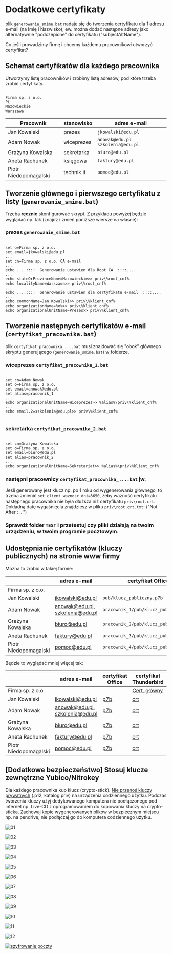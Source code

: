 # Dodatkowe certyfikaty
plik `generowanie_smime.bat` nadaje się do tworzenia certyfikatu dla 1 adresu e-mail (na Imię i Nazwisko); ew. można dodać następne adresy jako alternatywnie "podczepione" do certyfikatu ("subjectAltName").

Co jeśli prowadzimy firmę i chcemy każdemu pracownikowi utworzyć certyfikat?

## Schemat certyfikatów dla każdego pracownika
Utworzymy listę pracowników i zrobimy listę adresów, pod które trzeba zrobić certyfikaty.

```

Firma sp. z o.o.
PL
Mazowieckie
Warszawa

```

Pracownik | stanowisko | adres e-mail
| ----------- | ----------- | ----------- |
Jan Kowalski | prezes | `jkowalski@edu.pl`
Adam Nowak | wiceprezes | `anowak@edu.pl` `szkolenia@edu.pl`
Grażyna Kowalska | sekretarka | `biuro@edu.pl`
Aneta Rachunek | księgowa | `faktury@edu.pl`
Piotr Niedopomagalski | technik it | `pomoc@edu.pl`

## Tworzenie głównego i pierwszego certyfikatu z listy (`generowanie_smime.bat`)
Trzeba **ręcznie** skonfigurować skrypt. Z przykładu powyżej będzie wyglądać np. tak (znajdź i zmień poniższe wiersze na własne):

### prezes `generowanie_smime.bat`

```

set o=Firma sp. z o.o.
set email=jkowalski@edu.pl
...
set cn=Firma sp. z o.o. CA e-mail
...
echo ....::::  Generowanie ustawien dla Root CA  ::::....
...
echo stateOrProvinceName=Mazowieckie>> priv\%root_cnf%
echo localityName=Warszawa>> priv\%root_cnf%
...
echo ....::::  Generowanie ustawien dla certyfikatu e-mail  ::::....
...
echo commonName=Jan Kowalski>> priv\%klient_cnf%
echo organizationName=%o%>> priv\%klient_cnf%
echo organizationalUnitName=Prezes>> priv\%klient_cnf%

```

## Tworzenie następnych certyfikatów e-mail (`certyfikat_pracownika.bat`)
plik `certyfikat_pracownika_....bat` musi znajdować się "obok" głównego skryptu generującego (`generowanie_smime.bat`) w folderze.

### wiceprezes `certyfikat_pracownika_1.bat`

```

set cn=Adam Nowak
set o=Firma sp. z o.o.
set email=anowak@edu.pl
set alias=pracownik_1
...
echo organizationalUnitName=Wiceprezes>> %alias%\priv\%klient_cnf%
...
echo email.2=szkolenia@edu.pl>> priv\%klient_cnf%


```

### sekretarka `certyfikat_pracownika_2.bat`

```

set cn=Grażyna Kowalska
set o=Firma sp. z o.o.
set email=biuro@edu.pl
set alias=pracownik_2
...
echo organizationalUnitName=Sekretariat>> %alias%\priv\%klient_cnf%

```

### następni pracownicy `certyfikat_pracownika_....bat` jw.
Jeśli generowany jest klucz np. po 1 roku od wygenerowania głównego, to trzeba zmienić `set client_waznosc_dni=3650`, żeby ważność certyfikatu następnego pracownika nie była dłuższa niż certyfikatu `priv\root.crt`. Dokładną datę wygaśnięcia znajdziesz w pliku `priv\root.crt.txt`: ("Not After : ...")

### Sprawdź folder `TEST` i przetestuj czy pliki działają na twoim urządzeniu, w twoim programie pocztowym.


## Udostępnianie certyfikatów (kluczy publicznych) na stronie www firmy
Można to zrobić w takiej formie:

|| adres e-mail | certyfikat Office | certyfikat Thunderbird | odcisk SHA-1||
| ----------- | ----------- | ----------- | ----------- | ----------- | ----------- |
Firma sp. z o.o. |  |  | `pub/01root.crt` | `pub/fingerprint.txt`
Jan Kowalski | jkowalski@edu.pl | `pub/klucz_publiczny.p7b` | `pub/02user.crt` | `pub/fingerprint.txt`
Adam Nowak | anowak@edu.pl, szkolenia@edu.pl | `pracownik_1/pub/klucz_publiczny.p7b` | `pracownik_1/pub/02user.crt` | `pracownik_1/pub/fingerprint.txt`
Grażyna Kowalska | biuro@edu.pl | `pracownik_2/pub/klucz_publiczny.p7b` | `pracownik_2/pub/02user.crt` | `pracownik_2/pub/fingerprint.txt`
Aneta Rachunek | faktury@edu.pl | `pracownik_3/pub/klucz_publiczny.p7b` | `pracownik_3/pub/02user.crt` | `pracownik_3/pub/fingerprint.txt`
Piotr Niedopomagalski | pomoc@edu.pl | `pracownik_4/pub/klucz_publiczny.p7b` | `pracownik_4/pub/02user.crt` | `pracownik_4/pub/fingerprint.txt`

Będzie to wyglądać mniej więcej tak:

|| adres e-mail | certyfikat Office | certyfikat Thunderbird | odcisk SHA-1||
| ----------- | ----------- | ----------- | ----------- | ----------- | ----------- |
Firma sp. z o.o. |  |  | [Cert. główny](/firma.crt) | `32:9A:CC:A2:47:06:78:3E:A1:0F:01:C3:A8:F6:55:3F:ED:B4:42:DF`
Jan Kowalski | jkowalski@edu.pl | [p7b](/jkowalski.p7b) | [crt](/jkowalski.crt) | `08:68:4D:38:82:69:48:5D:EE:71:9D:90:8C:7D:BE:DD:C8:7B:F5:CF`
Adam Nowak | anowak@edu.pl, szkolenia@edu.pl | [p7b](/anowak.p7b) | [crt](/anowak.crt) | `71:ED:52:63:11:9E:20:F2:B3:8B:25:18:05:A4:51:77:A6:B8:20:DC`
Grażyna Kowalska | biuro@edu.pl | [p7b](/biuro.p7b) | [crt](/biuro.crt) | `9B:68:8A:6A:EB:AB:98:AD:0B:5D:D0:C8:19:E0:21:3A:5C:08:9D:83`
Aneta Rachunek | faktury@edu.pl | [p7b](/faktury.p7b) | [crt](/faktury.crt) | `92:E7:5D:02:13:09:67:60:83:0C:28:8A:FE:6F:F4:D2:5F:8C:B6:AE`
Piotr Niedopomagalski | pomoc@edu.pl | [p7b](/pomoc.p7b) | [crt](/pomoc.crt) | `AB:50:59:38:41:EC:3D:39:05:20:DD:67:8A:C7:C6:EF:62:F9:E2:85`

## [Dodatkowe bezpieczeństwo] Stosuj klucze zewnętrzne Yubico/Nitrokey
Dla każdego pracownika kup klucz (crypto-stick). [Nie przenoś kluczy prywatnych](https://arstechnica.com/information-technology/2016/12/signal-does-not-replace-pgp/) (.p12, katalog priv) na urządzenia codziennego użytku. Podczas tworzenia kluczy użyj dedykowanego komputera nie podłączonego pod internet np. Live-CD z oprogramowaniem do kopiowania kluczy na crypto-sticka. Zachowaj kopie wygenerowanych plików w bezpiecznym miejscu np. na pendrive; nie podłączaj go do komputera codziennego użytku.

![01](img/01.png)

![02](img/02.png)

![03](img/03.png)

![04](img/04.png)

![05](img/05.png)

![06](img/06.png)

![07](img/07.png)

![08](img/08.png)

![09](img/09.png)

![10](img/10.png)

![11](img/11.png)

![12](img/12.png)

[![szyfrowanie poczty](https://img.youtube.com/vi/U1rUYRbBL_c/0.jpg)](https://www.youtube.com/watch?v=U1rUYRbBL_c)
